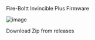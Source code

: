 Fire-Boltt Invincible Plus Firmware

![image](https://github.com/herocoder14/fireboltt097/assets/121551377/fac9f52c-ccfe-46b2-bfd3-76f94e0cb1b1)

Download Zip from releases
